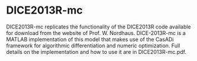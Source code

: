 # DICE2013R-mc

DICE2013R-mc replicates the functionality of the DICE2013R code available for download from the website of Prof. W. Nordhaus.  DICE-2013R-mc is a MATLAB implementation of this model that makes use of the CasADi framework for algorithmic differentiation and numeric optimization.  Full details on the implementation and how to use it are in DICE2013R-mc.pdf.
